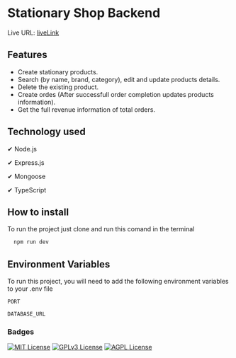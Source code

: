 # Stationary Shop Backend

Live URL: [liveLink](https://choosealicense.com/licenses/mit/)

## Features

- Create stationary products.
- Search (by name, brand, category), edit and update products details.
- Delete the existing product.
- Create ordes (After successfull order completion updates products information).
- Get the full revenue information of total orders.

## Technology used

✔ Node.js

✔ Express.js

✔ Mongoose

✔ TypeScript

## How to install

To run the project just clone and run this comand in the terminal

```bash
  npm run dev
```

## Environment Variables

To run this project, you will need to add the following environment variables to your .env file

`PORT`

`DATABASE_URL`

### Badges

[![MIT License](https://img.shields.io/badge/License-MIT-green.svg)](https://choosealicense.com/licenses/mit/)
[![GPLv3 License](https://img.shields.io/badge/License-GPL%20v3-yellow.svg)](https://opensource.org/licenses/)
[![AGPL License](https://img.shields.io/badge/license-AGPL-blue.svg)](http://www.gnu.org/licenses/agpl-3.0)
